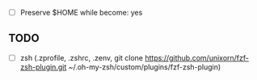 - [ ] Preserve $HOME while become: yes

## TODO
- [ ] zsh (.zprofile, .zshrc, .zenv, git clone https://github.com/unixorn/fzf-zsh-plugin.git ~/.oh-my-zsh/custom/plugins/fzf-zsh-plugin)

